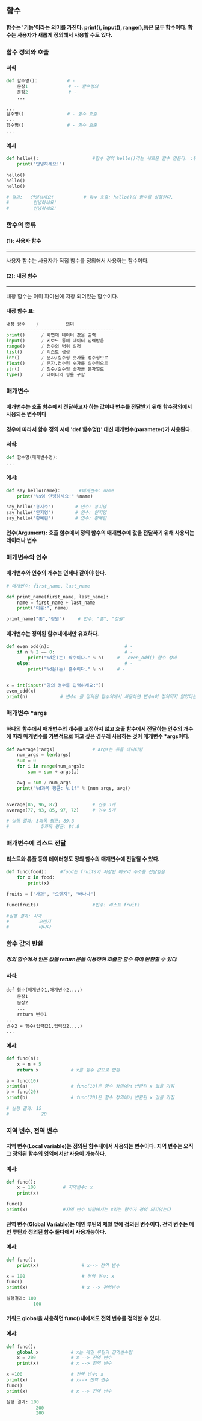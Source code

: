 ## 함수

#### 함수는 '기능'이라는 의미를 가진다. print(), input(), range(),등은 모두 함수이다. 함수는 사용자가 새롭게 정의해서 사용할 수도 있다.

### 함수 정의와 호출

#### 서식

```py
def 함수명():           # -
    문장1               # -- 함수정의
    문장2               # -
    ...

...
함수명()                # - 함수 호출
...
함수명()                # - 함수 호출
...
```

#### 예시

```python
def hello():                    #함수 정의 hello()라는 새로운 함수 만든다. :뒤에 있는 문장은 함수의 기능이다.
    print("안녕하세요!")

hello()
hello()
hello()

# 결과:   안녕하세요!           # 함수 호출: hello()의 함수를 실핼한다.
#         안녕하세요!
#         안녕하세요!
```

### 함수의 종류

#### (1): 사용자 함수

---

사용자 함수는 사용자가 직접 함수를 정의해서 사용하는 함수이다.

#### (2): 내장 함수

---

내장 함수는 이미 파이썬에 저장 되어있는 함수이다.

#### 내장 함수 표:

```py
내장 함수    /          의미
----------------------------------------
print()      / 화면에 데이터 값을 출력
input()      / 키보드 통해 데이터 입력받음
range()      / 정수의 범위 설정
list()       / 리스트 생성
int()        / 문자/실수형 숫자를 정수형으로
float()      / 문자.정수형 숫자를 실수형으로
str()        / 정수/실수형 숫자를 문자열로
type()       / 데이터의 형을 구함
```

### 매개변수

#### 매개변수는 호출 함수에서 전달하고자 하는 값이나 변수를 전달받기 위해 함수정의에서 사용되는 변수이다

#### 경우에 따라서 함수 정의 시에 'def 함수명()' 대신 매개변수(parameter)가 사용돤다.

#### 서식:

```py
def 함수명(매개변수명):
...
```

#### 예시:

```py
def say_hello(name):       #매개변수: name
    print("%s임 안녕하세요!" %name)

say_hello("홍지수")        # 인수: 홍지영
say_hello("안지영")        # 인수: 안지영
say_hello("황예린")        # 인수: 황예린
```

#### 인수(Argument): 호출 함수에서 정의 함수의 매개변수에 값을 전달하기 위해 사용되는 데이터나 변수

### 매개변수와 인수

#### 매개변수와 인수의 개수는 언제나 같아야 한다.

```py
# 매개변수: first_name, last_name

def print_name(first_name, last_name):
    name = first_name + last_name
    print("이름:", name)

print_name("홍","정원")     # 인수: "홍", "정원"
```

#### 매개변수는 정의된 함수내에서만 유효하다.

```py
def even_odd(n):                            # -
    if n % 2 == 0:                          # -
        print("%d은(는) 짝수이다." % n)     # - even_odd() 함수 정의
    else:                                   # -
        print("%d은(는) 홀수이다." % n)     # -


x = int(input("양의 정수를 입력하세요:"))
even_odd(x)
print(n)            # 변수n 을 정의된 함수외에서 사용하면 변수n이 정의되지 않았다는 오류 메시지가 발생한다.
```

### 매개변수 \*args

#### 하나의 함수에서 매개변수의 개수를 고정하지 않고 호출 함수에서 전달하는 인수의 개수에 따라 매개변수를 가변적으로 하고 싶은 경우레 사용하는 것이 매개변수 \*args이다.

```py
def average(*args)              # args는 튜플 데이터형
    num_args = len(args)
    sum = 0
    for i in range(num_args):
        sum = sum + args[i]

    avg = sum / num_args
    print("%d과목 평균: %.1f" % (num_args, avg))


average(85, 96, 87)             # 인수 3개
average(77, 93, 85, 97, 72)     # 인수 5개

# 실행 결과: 3과목 평균: 89.3
#            5과목 평균: 84.8
```

### 매개변수에 리스트 전달

#### 리스트와 튜플 등의 데이터형도 정의 함수의 매개변수에 전달될 수 있다.

```py
def func(food):     #food는 fruits가 저장된 메모리 주소를 전달받음
    for x in food:
        print(x)

fruits = ["사과", "오렌지", "바나나"]

func(fruits)                    #인수: 리스트 fruits

#실행 결과: 사과
#           오렌지
#           바나나
```

### 함수 값의 반환

##### 정의 함수에서 얻은 값을 return문을 이용하여 호출한 함수 측에 반환할 수 있다.

#### 서식:

```
def 함수(매개변수1,매개변수2,...)
    문장1
    문장2
    ...
    return 변수1
...
변수2 = 함수(입력값1,입력값2,...)
...
```

#### 예시:

```py
def func(n):
    x = n + 5
    return x            # x를 함수 값으로 반환

a = func(10)
print(a)                # func(10)은 함수 정의에서 반환된 x 값을 가짐
b = func(20)
print(b)                # func(20)은 함수 정의에서 반환된 x 값을 가짐

# 실행 결과: 15
#            20
```

### 지역 변수, 전역 변수

#### 지역 변수(Local variable)는 정의된 함수내에서 사용되는 변수이다. 지역 변수는 오직 그 정의된 함수의 영역에서만 사용이 가능하다.

#### 예시:

```py
def func():
    x = 100          # 지역변수: x
    print(x)

func()
print(x)             #지역 변수 바깥에서는 x라는 함수가 정의 되지않는다
```

#### 전역 변수(Global Variable)는 메인 루틴의 제일 앞에 정의된 변수이다. 전역 변수는 메인 루틴과 정의된 함수 둘다에서 사용가능하다.

#### 예시:

```py
def func():
    print(x)                # x--> 전역 변수

x = 100                     # 전역 변수: x
func()
print(x)                    # x --> 전역변수

실행결과: 100
          100
```

#### 키워드 global을 사용하면 func()내에서도 전역 변수를 정의할 수 있다.

#### 예시:

```py
def func():
    global x            # x는 메인 루틴의 전역변수임
    x = 200             # x --> 전역 변수
    print(x)            # x --> 전역 변수

x =100                  # 전역 변수: x
print(x)                # x--> 전역 변수
func()
print(x)                # x --> 전역 변수

실행 결과: 100
           200
           200
```
